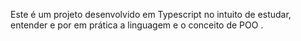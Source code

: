 Este é um projeto desenvolvido em Typescript no intuito de estudar, entender e por em prática a linguagem e o conceito de POO .